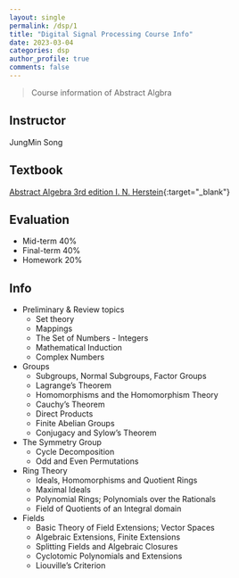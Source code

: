 ```yaml
---
layout: single
permalink: /dsp/1
title: "Digital Signal Processing Course Info"
date: 2023-03-04
categories: dsp
author_profile: true
comments: false
---
```


> Course information of Abstract Algbra

## Instructor

JungMin Song

## Textbook

[Abstract Algebra 3rd edition I. N. Herstein][book_site]{:target="_blank"}

## Evaluation

- Mid-term                 40%
- Final-term               40%
- Homework                 20%

## Info

- Preliminary & Review topics 
  - Set theory  
  - Mappings  
  - The Set of Numbers - Integers   
  - Mathematical Induction  
  - Complex Numbers  
- Groups
  - Subgroups, Normal Subgroups, Factor Groups 
  - Lagrange’s Theorem
  - Homomorphisms and the Homomorphism Theory 
  - Cauchy’s  Theorem
  - Direct Products
  - Finite Abelian Groups
  - Conjugacy and Sylow’s Theorem
- The Symmetry Group
  - Cycle Decomposition
  - Odd and Even Permutations
- Ring Theory
  - Ideals, Homomorphisms and Quotient Rings 
  - Maximal Ideals
  - Polynomial Rings; Polynomials over the Rationals 
  - Field of Quotients of an Integral domain
- Fields
  - Basic Theory of Field Extensions; Vector Spaces 
  - Algebraic Extensions, Finite Extensions
  - Splitting Fields and Algebraic Closures 
  - Cyclotomic Polynomials and Extensions 
  - Liouville’s Criterion

[book_site]: https://www.amazon.com/Abstract-Algebra-I-N-Herstein/dp/0471368792